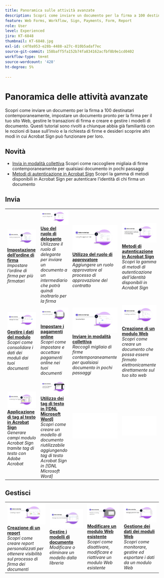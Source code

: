 ```yaml
---
title: Panoramica sulle attività avanzate
description: Scopri come inviare un documento per la firma a 100 destinatari contemporaneamente, impostare un documento pronto per la firma per il tuo sito Web, gestire le transazioni di firma e creare e gestire modelli di documento
feature: Web Forms, Workflow, Sign, Payments, Form, Report
role: User
level: Experienced
jira: KT-6848
thumbnail: KT-6848.jpg
exl-id: c4f0a953-e28b-4488-a27c-010b5adaf7ec
source-git-commit: 158baff5fa152b74fa834162acfbf8b9e1cd0402
workflow-type: tm+mt
source-wordcount: '428'
ht-degree: 5%

---
```


# Panoramica delle attività avanzate

Scopri come inviare un documento per la firma a 100 destinatari contemporaneamente, impostare un documento pronto per la firma per il tuo sito Web, gestire le transazioni di firma e creare e gestire i modelli di documento. Questi tutorial sono rivolti a chiunque abbia già familiarità con le nozioni di base sull’invio e la richiesta di firme e desideri scoprire altri modi in cui Acrobat Sign può funzionare per loro.

## Novità

* [Invia in modalità collettiva](megasign.md)
Scopri come raccogliere migliaia di firme contemporaneamente per qualsiasi documento in pochi passaggi
* [Metodi di autenticazione in Acrobat Sign](authentication-methods.md)
Scopri la gamma di metodi disponibili in Acrobat Sign per autenticare l’identità di chi firma un documento

## Invia

<table style="table-layout:fixed">
<tr>
  <td>
    <a href="setting-up-routing.md">
      <img alt="Impostazione dell’ordine di firma" src="../assets/Routing.png">
    </a>
    <div>
    <a href="setting-up-routing.md"><strong>Impostazione dell’ordine di firma</strong></a>
    </div>
    <em>Impostare l’ordine di firma per più firmatari</em>
    <br>
  </td>
  <td>
    <a href="delegate-signature.md">
      <img alt="Delega a un altro utente" src="../assets/Delegating.png" />
    </a>  
    <div>
    <a href="delegate-signature.md"><strong>Uso del ruolo di delegante</strong></a>
    </div>
    <em>Utilizzare il ruolo di delegante per inviare un documento a un intermediario che potrà quindi inoltrarlo per la firma</em>
    <br>
  </td>
  <td>
    <a href="add-an-approver.md">
      <img alt="Utilizzo del ruolo di approvatore" src="../assets/Approver.png" />
    </a>
    <div>
    <a href="add-an-approver.md"><strong>Utilizzo del ruolo di approvatore</strong></a>
    </div>
    <em>Aggiungere un ruolo approvatore al processo di approvazione del contratto</em>
    <br>
  </td>
  <td>
    <a href="authentication-methods.md">
      <img alt="Metodi di autenticazione in Acrobat Sign" src="../assets/authentication.png" />
    </a>
    <div>
    <a href="authentication-methods.md"><strong>Metodi di autenticazione in Acrobat Sign</strong></a>
    </div>
    <em>Scopri la gamma di metodi di autenticazione dell’identità disponibili in Acrobat Sign</em>
    <br>
  </td>
</tr>
<tr>
  <td>
      <a href="manage-form-data.md">
        <img alt="Gestire i dati del modulo" src="../assets/manage-form-data.png" />
      </a>
      <div>
      <a href="manage-form-data.md"><strong>Gestire i dati del modulo</strong></a>
      </div>
      <em>Scopri come consolidare i dati dei moduli dai tuoi documenti</em>
      <br>
    </td>
  <td>
    <a href="set-up-online-payments.md">
      <img alt="Impostare i pagamenti online" src="../assets/Payments.png" />
    </a>
    <div>
    <a href="set-up-online-payments.md"><strong>Impostare i pagamenti online</strong></a>
    </div>
    <em>Scopri come impostare e accettare pagamenti online nei tuoi documenti</em>
    <br>
  </td>
  <td>
      <a href="megasign.md">
        <img alt="Inviare in modalità collettiva" src="../assets/send-in-bulk.png" />
      </a>
      <div>
      <a href="megasign.md"><strong>Inviare in modalità collettiva</strong></a>
      </div>
      <em>Raccogli migliaia di firme contemporaneamente per qualsiasi documento in pochi passaggi</em>
      <br>
  </td>
 <td>
      <a href="webform.md">
        <img alt="Creazione di un modulo Web" src="../assets/Webform.png" />
    </a>
      <div>
      <a href="webform.md"><strong>Creazione di un modulo Web</strong></a>
      </div>
      <em>Scopri come creare un documento che possa essere firmato elettronicamente direttamente sul tuo sito web</em>
      <br>
  </td>
</tr>
<tr>
  <td>
      <a href="adobe-sign-text-tagging.md">
        <img alt="Applicazione di tag al testo in Acrobat Sign" src="../assets/Text-Tagging.png" />
    </a>
      <div>
      <a href="adobe-sign-text-tagging.md"><strong>Applicazione di tag al testo in Acrobat Sign</strong></a>
      </div>
      <em>Generare campi modulo Acrobat Sign tramite tag di testo con Adobe Acrobat</em>
      <br>
    </td>
  <td>
    <a href="text-tagging-word.md">
      <img alt="Utilizzo dei tag di testo in [!DNL Microsoft Word]" src="../assets/Wordtexttagging.png" />
  </a>
    <div>
    <a href="text-tagging-word.md"><strong>Utilizzo dei tag di testo in [!DNL Microsoft Word]</strong></a>
    </div>
    <em>Scopri come creare un modello di documento riutilizzabile aggiungendo tag di testo Acrobat Sign in [!DNL Microsoft Word]</em>
    <br>
  </td>
  <td>
    <img alt="Spaziatore" src="../assets/Whitespacer.png" />
    <div>
    <br>
  </td>
  <td>
    <img alt="Spaziatore" src="../assets/Whitespacer.png" />
    <div>
    <br>
  </td>
</tr>
</table>

## Gestisci

<table style="table-layout:fixed">
<tr>
<td>
    <a href="creating-a-report.md">
      <img alt="Creazione di un report" src="../assets/Report.png" />
    </a>
    <div>
    <a href="creating-a-report.md"><strong>Creazione di un report</strong></a>
    </div>
    <em>Scopri come creare report personalizzati per ottenere visibilità sul processo di firma dei documenti</em>
    <br>
  </td>
  <td>
    <a href="edit-a-template.md">
      <img alt="Gestire i modelli di documento" src="../assets/ManageTemplate.png" />
    </a>
    <div>
    <a href="edit-a-template.md"><strong>Gestire i modelli di documento</strong></a>
    </div>
    <em>Modificare o eliminare un modello dalla libreria</em>
    <br>
  </td>
  <td>
    <a href="modify-webform.md">
      <img alt="Modificare un modulo Web esistente" src="../assets/Modifywebform.png" />
    </a>
    <div>
    <a href="modify-webform.md"><strong>Modificare un modulo Web esistente</strong></a>
    </div>
    <em>Scopri come disattivare, modificare e riattivare un modulo Web esistente</em>
    <br>
  </td>  
  <td>
    <a href="manage-webform-data.md">
      <img alt="Gestione dei dati dei moduli Web" src="../assets/Managewebform.png" />
    </a>
    <div>
    <a href="manage-webform-data.md"><strong>Gestione dei dati dei moduli Web</strong></a>
    </div>
    <em>Scopri come monitorare, gestire ed esportare i dati da un modulo Web</em>
    <br>
  </td>  
</tr>
</table>